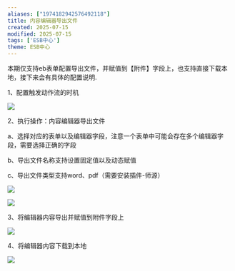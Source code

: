 ```yaml
---
aliases: ["1974182942576492118"]
title: 内容编辑器导出文件
created: 2025-07-15
modified: 2025-07-15
tags: ['ESB中心']
theme: ESB中心
---
```


本期仅支持eb表单配置导出文件，并赋值到【附件】字段上，也支持直接下载本地，接下来会有具体的配置说明.

1、配置触发动作流的时机

![](8bcbbe87c70f701f43591bf8d3ee98db.jpg)

2、执行操作：内容编辑器导出文件

a、选择对应的表单以及编辑器字段，注意一个表单中可能会存在多个编辑器字段，需要选择正确的字段

b、导出文件名称支持设置固定值以及动态赋值

c、导出文件类型支持word、pdf（需要安装插件-师源）

![](85f6ba9b4cdda73bf4dd7e7d28d53363.jpg)

![](d9edc745d01f4092e99fa39918a83c4f.jpg)

3、将编辑器内容导出并赋值到附件字段上

![](ece8d2ed864f39a50d5a754105f48b9b.jpg)

4、将编辑器内容下载到本地

![](2d1dfab1f67d18e6dc3683a7786664a1.jpg)